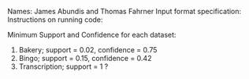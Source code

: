 Names: James Abundis and Thomas Fahrner
Input format specification:
Instructions on running code:

Minimum Support and Confidence for each dataset:
1. Bakery; support = 0.02, confidence = 0.75
2. Bingo; support = 0.15, confidence = 0.42
3. Transcription; support = 1 ?

